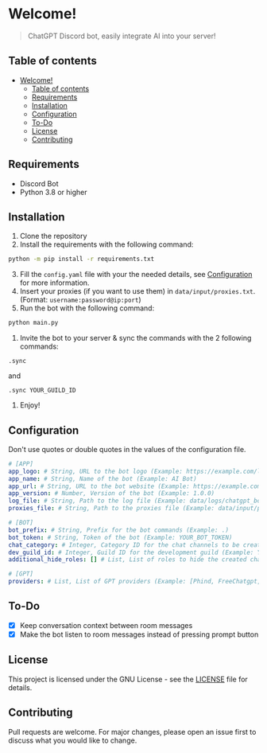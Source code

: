 # Welcome!
 > ChatGPT Discord bot, easily integrate AI into your server!

## Table of contents
- [Welcome!](#welcome)
  - [Table of contents](#table-of-contents)
  - [Requirements](#requirements)
  - [Installation](#installation)
  - [Configuration](#configuration)
  - [To-Do](#to-do)
  - [License](#license)
  - [Contributing](#contributing)

## Requirements
- Discord Bot
- Python 3.8 or higher

## Installation
1. Clone the repository
2. Install the requirements with the following command:
```bash
python -m pip install -r requirements.txt
```
3. Fill the `config.yaml` file with your the needed details, see [Configuration](#configuration) for more information.
4. Insert your proxies (if you want to use them) in `data/input/proxies.txt`. (Format: `username:password@ip:port`)
5. Run the bot with the following command:
```bash
python main.py
```
1. Invite the bot to your server & sync the commands with the 2 following commands:
```
.sync
```
and
```
.sync YOUR_GUILD_ID
```
1. Enjoy!

## Configuration
Don't use quotes or double quotes in the values of the configuration file.
```yaml
# [APP]
app_logo: # String, URL to the bot logo (Example: https://example.com/logo.png)
app_name: # String, Name of the bot (Example: AI Bot)
app_url: # String, URL to the bot website (Example: https://example.com)
app_version: # Number, Version of the bot (Example: 1.0.0)
log_file: # String, Path to the log file (Example: data/logs/chatgpt_bot.log)
proxies_file: # String, Path to the proxies file (Example: data/input/proxies.txt)

# [BOT]
bot_prefix: # String, Prefix for the bot commands (Example: .)
bot_token: # String, Token of the bot (Example: YOUR_BOT_TOKEN)
chat_category: # Integer, Category ID for the chat channels to be created (Example: YOUR_CATEGORY_ID)
dev_guild_id: # Integer, Guild ID for the development guild (Example: YOUR_GUILD_ID)
additional_hide_roles: [] # List, List of roles to hide the created channels from (Example: [ROLE_ID_1, ROLE_ID_2])

# [GPT]
providers: # List, List of GPT providers (Example: [Phind, FreeChatgpt, Liaobots, You])
```

## To-Do
- [x] Keep conversation context between room messages
- [x] Make the bot listen to room messages instead of pressing prompt button

## License
This project is licensed under the GNU License - see the [LICENSE](LICENSE) file for details.

## Contributing
Pull requests are welcome. For major changes, please open an issue first to discuss what you would like to change.
